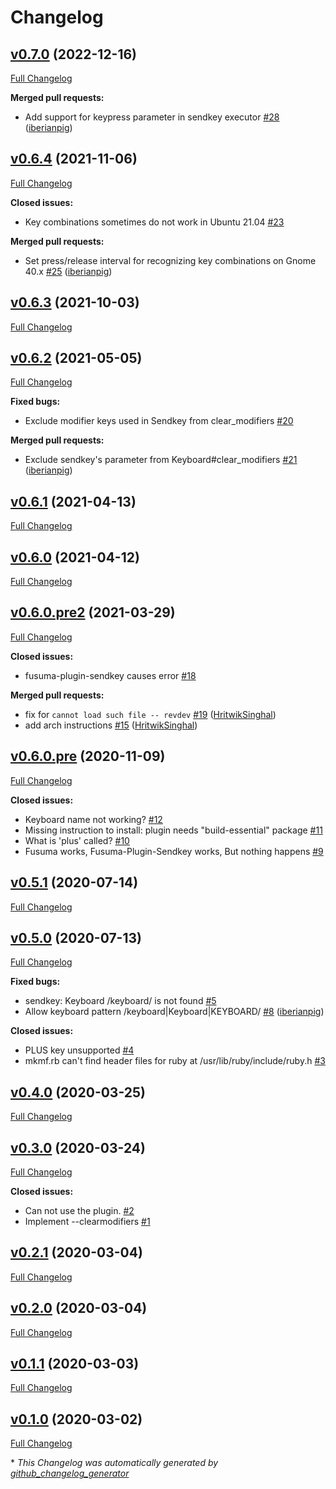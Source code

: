 # Changelog

## [v0.7.0](https://github.com/iberianpig/fusuma-plugin-sendkey/tree/v0.7.0) (2022-12-16)

[Full Changelog](https://github.com/iberianpig/fusuma-plugin-sendkey/compare/v0.6.4...v0.7.0)

**Merged pull requests:**

- Add support for keypress parameter in sendkey executor [\#28](https://github.com/iberianpig/fusuma-plugin-sendkey/pull/28) ([iberianpig](https://github.com/iberianpig))

## [v0.6.4](https://github.com/iberianpig/fusuma-plugin-sendkey/tree/v0.6.4) (2021-11-06)

[Full Changelog](https://github.com/iberianpig/fusuma-plugin-sendkey/compare/v0.6.3...v0.6.4)

**Closed issues:**

- Key combinations sometimes do not work in Ubuntu 21.04 [\#23](https://github.com/iberianpig/fusuma-plugin-sendkey/issues/23)

**Merged pull requests:**

- Set press/release interval for recognizing key combinations on Gnome 40.x [\#25](https://github.com/iberianpig/fusuma-plugin-sendkey/pull/25) ([iberianpig](https://github.com/iberianpig))

## [v0.6.3](https://github.com/iberianpig/fusuma-plugin-sendkey/tree/v0.6.3) (2021-10-03)

[Full Changelog](https://github.com/iberianpig/fusuma-plugin-sendkey/compare/v0.6.2...v0.6.3)

## [v0.6.2](https://github.com/iberianpig/fusuma-plugin-sendkey/tree/v0.6.2) (2021-05-05)

[Full Changelog](https://github.com/iberianpig/fusuma-plugin-sendkey/compare/v0.6.1...v0.6.2)

**Fixed bugs:**

- Exclude modifier keys used in Sendkey from clear\_modifiers [\#20](https://github.com/iberianpig/fusuma-plugin-sendkey/issues/20)

**Merged pull requests:**

- Exclude sendkey's parameter from Keyboard\#clear\_modifiers [\#21](https://github.com/iberianpig/fusuma-plugin-sendkey/pull/21) ([iberianpig](https://github.com/iberianpig))

## [v0.6.1](https://github.com/iberianpig/fusuma-plugin-sendkey/tree/v0.6.1) (2021-04-13)

[Full Changelog](https://github.com/iberianpig/fusuma-plugin-sendkey/compare/v0.6.0...v0.6.1)

## [v0.6.0](https://github.com/iberianpig/fusuma-plugin-sendkey/tree/v0.6.0) (2021-04-12)

[Full Changelog](https://github.com/iberianpig/fusuma-plugin-sendkey/compare/v0.6.0.pre2...v0.6.0)

## [v0.6.0.pre2](https://github.com/iberianpig/fusuma-plugin-sendkey/tree/v0.6.0.pre2) (2021-03-29)

[Full Changelog](https://github.com/iberianpig/fusuma-plugin-sendkey/compare/v0.6.0.pre...v0.6.0.pre2)

**Closed issues:**

- fusuma-plugin-sendkey causes error [\#18](https://github.com/iberianpig/fusuma-plugin-sendkey/issues/18)

**Merged pull requests:**

- fix for `cannot load such file -- revdev` [\#19](https://github.com/iberianpig/fusuma-plugin-sendkey/pull/19) ([HritwikSinghal](https://github.com/HritwikSinghal))
- add arch instructions [\#15](https://github.com/iberianpig/fusuma-plugin-sendkey/pull/15) ([HritwikSinghal](https://github.com/HritwikSinghal))

## [v0.6.0.pre](https://github.com/iberianpig/fusuma-plugin-sendkey/tree/v0.6.0.pre) (2020-11-09)

[Full Changelog](https://github.com/iberianpig/fusuma-plugin-sendkey/compare/v0.5.1...v0.6.0.pre)

**Closed issues:**

- Keyboard name not working? [\#12](https://github.com/iberianpig/fusuma-plugin-sendkey/issues/12)
- Missing instruction to install: plugin needs "build-essential" package [\#11](https://github.com/iberianpig/fusuma-plugin-sendkey/issues/11)
- What is 'plus' called? [\#10](https://github.com/iberianpig/fusuma-plugin-sendkey/issues/10)
- Fusuma works, Fusuma-Plugin-Sendkey works, But nothing happens [\#9](https://github.com/iberianpig/fusuma-plugin-sendkey/issues/9)

## [v0.5.1](https://github.com/iberianpig/fusuma-plugin-sendkey/tree/v0.5.1) (2020-07-14)

[Full Changelog](https://github.com/iberianpig/fusuma-plugin-sendkey/compare/v0.5.0...v0.5.1)

## [v0.5.0](https://github.com/iberianpig/fusuma-plugin-sendkey/tree/v0.5.0) (2020-07-13)

[Full Changelog](https://github.com/iberianpig/fusuma-plugin-sendkey/compare/v0.4.0...v0.5.0)

**Fixed bugs:**

- sendkey: Keyboard /keyboard/ is not found [\#5](https://github.com/iberianpig/fusuma-plugin-sendkey/issues/5)
- Allow keyboard pattern /keyboard|Keyboard|KEYBOARD/ [\#8](https://github.com/iberianpig/fusuma-plugin-sendkey/pull/8) ([iberianpig](https://github.com/iberianpig))

**Closed issues:**

- PLUS key unsupported [\#4](https://github.com/iberianpig/fusuma-plugin-sendkey/issues/4)
- mkmf.rb can't find header files for ruby at /usr/lib/ruby/include/ruby.h [\#3](https://github.com/iberianpig/fusuma-plugin-sendkey/issues/3)

## [v0.4.0](https://github.com/iberianpig/fusuma-plugin-sendkey/tree/v0.4.0) (2020-03-25)

[Full Changelog](https://github.com/iberianpig/fusuma-plugin-sendkey/compare/v0.3.0...v0.4.0)

## [v0.3.0](https://github.com/iberianpig/fusuma-plugin-sendkey/tree/v0.3.0) (2020-03-24)

[Full Changelog](https://github.com/iberianpig/fusuma-plugin-sendkey/compare/v0.2.1...v0.3.0)

**Closed issues:**

- Can not use the plugin. [\#2](https://github.com/iberianpig/fusuma-plugin-sendkey/issues/2)
- Implement --clearmodifiers [\#1](https://github.com/iberianpig/fusuma-plugin-sendkey/issues/1)

## [v0.2.1](https://github.com/iberianpig/fusuma-plugin-sendkey/tree/v0.2.1) (2020-03-04)

[Full Changelog](https://github.com/iberianpig/fusuma-plugin-sendkey/compare/v0.2.0...v0.2.1)

## [v0.2.0](https://github.com/iberianpig/fusuma-plugin-sendkey/tree/v0.2.0) (2020-03-04)

[Full Changelog](https://github.com/iberianpig/fusuma-plugin-sendkey/compare/v0.1.1...v0.2.0)

## [v0.1.1](https://github.com/iberianpig/fusuma-plugin-sendkey/tree/v0.1.1) (2020-03-03)

[Full Changelog](https://github.com/iberianpig/fusuma-plugin-sendkey/compare/v0.1.0...v0.1.1)

## [v0.1.0](https://github.com/iberianpig/fusuma-plugin-sendkey/tree/v0.1.0) (2020-03-02)

[Full Changelog](https://github.com/iberianpig/fusuma-plugin-sendkey/compare/7d1d13d5d0215174b4659e7e93e628f55f48c7d1...v0.1.0)



\* *This Changelog was automatically generated by [github_changelog_generator](https://github.com/github-changelog-generator/github-changelog-generator)*
